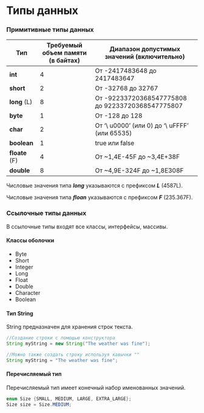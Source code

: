 # Типы данных

### Примитивные типы данных

| Тип            | Требуемый объем памяти (в байтах) | Диапазон допустимых значений (включительно)      |
| -------------- | --------------------------------- | ------------------------------------------------ |
| **int**        | 4                                 | От -2417483648 до 2417483647                     |
| **short**      | 2                                 | От -32768 до 32767                               |
| **long** (L)   | 8                                 | От -92233720368547775808 до 92233720368547775807 |
| **byte**       | 1                                 | От -128 до 128                                   |
| **char**       | 2                                 | От ‘\ u0000’ (или 0) до ‘\ uFFFF’ (или 65535)    |
| **boolean**    | 1                                 | true или false                                   |
| **floate** (F) | 4                                 | От ~1,4E-45F до ~3,4E+38F                        |
| **double**     | 8                                 | От ~4,9E-324F до ~1,8E308F                     |

Числовые значения типа ***long*** указываются с префиксом ***L*** (4587L).

Числовые значения типа ***floan*** указываются с префиксом ***F*** (235.367F).

### Ссылочные типы данных

В ссылочные типы входят все классы, интерфейсы, массивы.

#### Классы оболочки

- Byte
- Short
- Integer
- Long
- Float
- Double
- Character
- Boolean

#### Тип String

String предназначен для хранения строк текста.

```java
//Создание строки с помощью конструктора 
String myString = new String("The weather was fine");

//Можно также создать строку используя кавычки ""
String myString = "The weather was fine";
```

#### Перечисляемый тип

Перечисляемый тип имеет конечный набор именованных значений.

```java
enum Size {SMALL, MEDIUM, LARGE, EXTRA_LARGE};
Size size = Size.MEDIUM;
```

